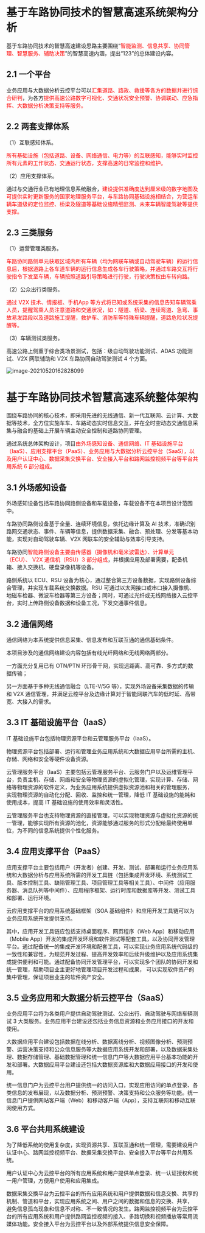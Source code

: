# 基于车路协同技术的智慧高速系统架构分析

基于车路协同技术的智慧高速建设思路主要围绕“<font color='red'>智能监测、信息共享、协同管理、智慧服务、辅助决策</font>”的智慧高速内涵，提出“123”的总体建设内容。

## 2.1 一个平台

业务应用与大数据分析云控平台可以<font color='red'>汇集道路、路政、救援等各方的数据并进行综合研判</font>，为各方<font color='red'>提供高速公路数字可视化、交通状况安全预警、协调联动、应急指挥、大数据分析决策支持等服务。</font>

## 2.2 两套支撑体系

（1）互联感知体系。

<font color='red'>所有基础设施（包括道路、设备、网络通信、电力等）的互联感知，能够实时监控所有元素的工作状态、交通运行状态，支撑高速的日常监控和维护。</font>

（2）应用支撑体系。

通过与交通行业已有地理信息系统融合，<font color='red'>建设提供准确度达到厘米级的数字地图及可提供实时更新服务的国家地理服务平台，与车路协同基础设施相结合，为营运车辆车道级的定位监控、桥梁及隧道等基础设施精细监测、未来车辆智能驾驶等提供支撑。</font>

## 2.3 三类服务

（1）运营管理类服务。

<font color='red'>车路协同路侧单元获取区域内所有车辆（均为网联车辆或自动驾驶车辆）的运行信息后，根据道路上各车道车辆的运行信息生成各车行驶策略，并通过车路交互将行驶指令下发至车辆，车辆按照道路引导策略进行行驶，行驶决策权由车转向路。</font>

（2）公众出行类服务。

<font color='red'>通过 V2X 技术、情报板、手机App 等方式将已知或系统采集的信息告知车辆驾乘人员，提醒驾乘人员注意道路和交通状况，如：隧道、桥梁、连续弯道、急弯、事故易发路段以及道路施工提醒，救护车、消防车等特殊车辆提醒，道路危险状况提醒等。</font>

（3）车辆测试类服务。

高速公路上侧重于综合类场景测试，包括：级自动驾驶功能测试、ADAS 功能测试、V2X 网联辅助和 V2X 车路协同自动驾驶测试 4 个方面。

![image-20210520162828099](https://gitee.com/AiShiYuShiJiePingXing/img/raw/master/img/image-20210520162828099.png)

# 基于车路协同技术智慧高速系统整体架构

围绕车路协同的核心技术，即采用先进的无线通信、新一代互联网、云计算、大数据等技术，全方位实施车车、车路动态实时信息交互，并在全时空动态交通信息采集与融合的基础上开展车辆主动安全控制和道路协同管理。

通过系统总体架构设计，项目<font color='red'>由外场感知设备、通信网络、IT 基础设施平台（IaaS）、应用支撑平台（PaaS）、业务应用与大数据分析云控平台（SaaS），以及用户认证中心、数据采集交换平台、安全接入平台和路网监控视频平台等平台共用系统 6 部分组成。</font>

## 3.1 外场感知设备

外场感知设备包括车路协同路侧设备和车载设备，车载设备不在本项目设计范围中。

车路协同路侧设备基于全量、连续环境信息，依托边缘计算及 AI 技术，准确识别路网交通状态、事件、车辆等信息，提供数据采集、融合、预处理、分发等基本功能，实现对自动驾驶车辆、V2X 网联车的安全辅助与效率引导支持。

车路协同<font color='red'>智能路侧设备主要由传感器（摄像机和毫米波雷达）、计算单元（ECU）、 V2X 通信机（RSU）3 部分组成</font>，并根据应用及部署需要，配备机箱、接入交换机、硬盘录像机等设备。

路侧系统以 ECU、RSU 设备为核心，通过整合第三方设备数据，实现路侧设备综合管理，并实现车载系统交换数据。RSU 可通过以太网接口或串口接入摄像机、地磁车检器、微波车检器等第三方设备；同时，可通过光纤或无线网络接入云控平台，实时上传路侧设备数据和设备工况，下发交通事件信息。

## 3.2 通信网络

通信网络为本系统提供信息采集、信息发布和互联互通的通信基础条件。

本项目涉及的通信网络建设内容包括有线光纤网络和无线网络两部分。

一方面充分复用已有 OTN/PTN 环形骨干网，实现远距离、高可靠、多方式的数据传输；

另一方面基于多种无线通信融合（LTE-V/5G 等），实现外场设备采集数据的传输和 V2X 通信管理，并满足云控平台及边缘计算对于智能网联汽车的低时延、高带宽、大接入的需求。

## 3.3 IT 基础设施平台（IaaS）

IT 基础设施平台包括物理资源平台和云管理服务平台（IaaS）。

物理资源平台包括部署、运行和管理业务应用系统和大数据应用平台所需的主机、存储、网络和安全等硬件设备资源。

云管理服务平台（IaaS）主要包括云管理服务平台、云服务门户以及运维管理平台，负责主机、存储、网络和安全等物理资源的虚拟化管理，实现计算、存储、网络等物理资源的软件定义，为业务应用系统提供虚拟资源池和相关的管理服务， 实现物理资源的自动化分配、回收、监控和统一管理，降低 IT 基础设施的能耗和使用成本，提高 IT 基础设施的使用效率和灵活性。

云管理服务平台也支持物理资源的直接管理，可以实现物理资源与虚拟化资源的统一管理，能够实现所有资源的池化，资源能够通过服务的形式分配给最终使用单位，为不同的信息系统提供个性化服务。

## 3.4 应用支撑平台（PaaS）

应用支撑平台主要包括用户（开发者）创建、开发、测试、部署和运行业务应用系统和大数据分析与应用系统所需的开发工具链（包括集成开发环境、系统测试工具、版本控制工具、缺陷管理工具、项目管理工具等相关工具）、中间件（应用服务器、消息队列等中间件）、应用程序框架、运行时库和数据库等开发、测试工具和部署、运行环境。

云应用支撑平台的应用系统基础框架（SOA 基础组件）和应用开发工具链可以为业务应用系统开发提供支持。

其中，应用开发工具链应包括支持桌面程序、网页程序（Web App）和移动应用（Mobile App）开发的集成开发环境和软件测试等配套工具，以及协同开发管理平台。通过配备统一的集成开发环境和配套工具，可以实现业务应用系统代码级的一致性和兼容性，为规范开发过程、提高开发效率和后续升级维护以及应用系统集成提供便利和可能。通过配备协同开发管理平台，可以实现多个团队的协同开发和统一管理，帮助项目业主更好地管理项目开发过程和成果， 可以实现软件资产的集中管理，保证项目业主的软件资产安全。

## 3.5 业务应用和大数据分析云控平台（SaaS）

业务应用平台将为各类用户提供自动驾驶测试、公众出行、自动驾驶与网络车辆测试 3 大类服务。业务应用平台建设还包括业务信息资源和业务应用接口的开发和使用。

大数据应用平台建设包括数据在线分析、数据离线分析、视频图像分析、预测预警、运营决策支持和公众信息服务等大数据应用系统开发和部署，以及数据采集处理、数据存储管理、基础数据管理和统一信息门户等大数据应用平台基本功能的开发和部署。大数据应用平台建设还包括大数据资源库和大数据应用接口的开发和使用。

统一信息门户为云控平台用户提供统一的访问入口，实现应用访问的单点登录、各类信息的发布展现，以及数据分析、预测预警、决策支持和公众服务等功能。统一信息门户提供网站客户端（Web）和移动客户端（App），支持互联网和移动互联网使用方式。

## 3.6 平台共用系统建设

为了降低系统的使用复杂度，实现资源共享、互联互通和统一管理，需要建设用户认证中心、路网监控视频平台、数据采集交换平台、安全接入平台等平台共用系统。

用户认证中心为云控平台的所有应用系统和用户提供单点登录、统一认证授权和统一用户管理，方便用户使用和应用集成。

数据采集交换平台为云控平台的所有应用系统和用户提供数据和信息交换、共享的机制、管道和平台，实现应用系统之间、用户之间的数据和信息的交换、共享， 避免信息孤岛现象和信息不对称、不一致情况的发生。路网监控视频平台为云控平台的所有应用系统和用户提供路网监控视频的接入、多路切换和视频播放等常用流媒体功能。安全接入平台为云控平台以及外部系统提供信息安全保障。